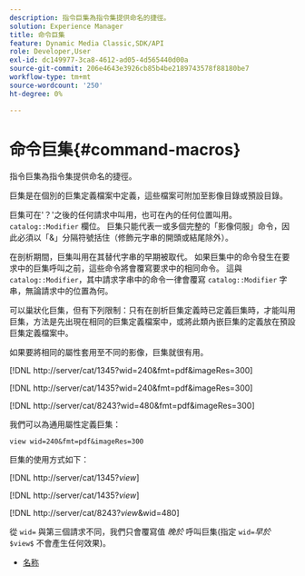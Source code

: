 ```yaml
---
description: 指令巨集為指令集提供命名的捷徑。
solution: Experience Manager
title: 命令巨集
feature: Dynamic Media Classic,SDK/API
role: Developer,User
exl-id: dc149977-3ca8-4612-ad05-4d565440d00a
source-git-commit: 206e4643e3926cb85b4be2189743578f88180be7
workflow-type: tm+mt
source-wordcount: '250'
ht-degree: 0%

---
```


# 命令巨集{#command-macros}

指令巨集為指令集提供命名的捷徑。

巨集是在個別的巨集定義檔案中定義，這些檔案可附加至影像目錄或預設目錄。

巨集可在&#39;？&#39;之後的任何請求中叫用，也可在內的任何位置叫用。 `catalog::Modifier` 欄位。 巨集只能代表一或多個完整的「影像伺服」命令，因此必須以「&amp;」分隔符號括住（修飾元字串的開頭或結尾除外）。

在剖析期間，巨集叫用在其替代字串的早期被取代。 如果巨集中的命令發生在要求中的巨集呼叫之前，這些命令將會覆寫要求中的相同命令。 這與 `catalog::Modifier`，其中請求字串中的命令一律會覆寫 `catalog::Modifier` 字串，無論請求中的位置為何。

可以巢狀化巨集，但有下列限制：只有在剖析巨集定義時已定義巨集時，才能叫用巨集，方法是先出現在相同的巨集定義檔案中，或將此類內嵌巨集的定義放在預設巨集定義檔案中。

如果要將相同的屬性套用至不同的影像，巨集就很有用。

[!DNL http://server/cat/1345?wid=240&fmt=pdf&imageRes=300]

[!DNL http://server/cat/1435?wid=240&fmt=pdf&imageRes=300]

[!DNL http://server/cat/8243?wid=480&fmt=pdf&imageRes=300]

我們可以為通用屬性定義巨集：

`view wid=240&fmt=pdf&imageRes=300`

巨集的使用方式如下：

[!DNL http://server/cat/1345?$view$]

[!DNL http://server/cat/1435?$view$]

[!DNL http://server/cat/8243?$view$&wid=480]

從 `wid=` 與第三個請求不同，我們只會覆寫值 *晚於* 呼叫巨集(指定 `wid=`*早於* `$view$` 不會產生任何效果)。

+ [名称](r-name.md)

